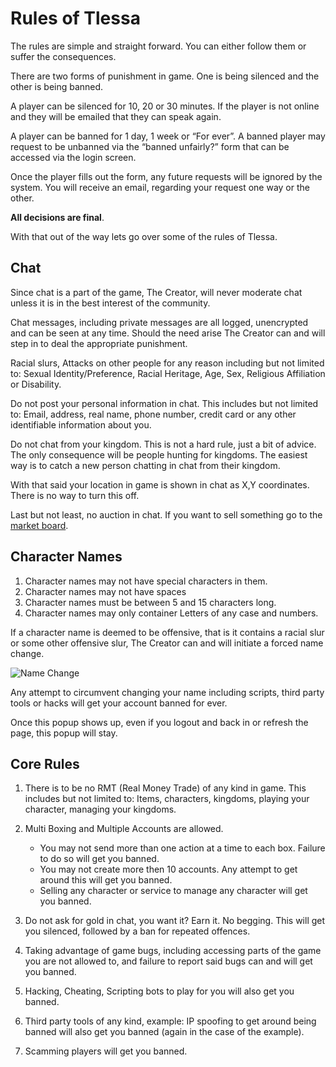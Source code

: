 # Rules of Tlessa

The rules are simple and straight forward. You can either follow them or suffer the consequences.

There are two forms of punishment in game. One is being silenced and the other is being banned.

A player can be silenced for 10, 20 or 30 minutes. If the player is not online and they will be emailed that they can speak again.

A player can be banned for 1 day, 1 week or “For ever”. A banned player may request to be unbanned via the “banned unfairly?” form that can be accessed via the login screen.

Once the player fills out the form, any future requests will be ignored by the system. You will receive an email, regarding your request one way or the other.

**All decisions are final**.

With that out of the way lets go over some of the rules of Tlessa.

## Chat

Since chat is a part of the game, The Creator, will never moderate chat unless it is in the best interest of the community.

Chat messages, including private messages are all logged, unencrypted and can be seen at any time. Should the need arise The Creator can and will step in to deal the appropriate punishment.

Racial slurs, Attacks on other people for any reason including but not limited to: Sexual Identity/Preference, Racial Heritage, Age, Sex, Religious Affiliation or Disability.

Do not post your personal information in chat. This includes but not limited to: Email, address, real name, phone number, credit card or any other identifiable information about you.

Do not chat from your kingdom. This is not a hard rule, just a bit of advice. The only consequence will be people hunting for kingdoms. The easiest way is to catch a new person chatting in chat from their kingdom.

With that said your location in game is shown in chat as X,Y coordinates. There is no way to turn this off.

Last but not least, no auction in chat. If you want to sell something go to the [market board]().


## Character Names

1. Character names may not have special characters in them.
2. Character names may not have spaces
3. Character names must be between 5 and 15 characters long.
4. Character names may only container Letters of any case and numbers.

If a character name is deemed to be offensive, that is it contains a racial slur or some other offensive slur, The Creator can and will initiate a forced name change.

![Name Change](/storage/info/rules/images/name-change.png)

Any attempt to circumvent changing your name including scripts, third party tools or hacks will get your account banned for ever.

Once this popup shows up, even if you logout and back in or refresh the page, this popup will stay.

## Core Rules

1. There is to be no RMT (Real Money Trade) of any kind in game. This includes but not limited to: Items, characters, kingdoms, playing your character, managing your kingdoms.
2. Multi Boxing and Multiple Accounts are allowed.

    - You may not send more than one action at a time to each box. Failure to do so will get you banned.
    - You may not create more then 10 accounts. Any attempt to get around this will get you banned.
    - Selling any character or service to manage any character will get you banned.

3. Do not ask for gold in chat, you want it? Earn it. No begging. This will get you silenced, followed by a ban for repeated offences.
4. Taking advantage of game bugs, including accessing parts of the game you are not allowed to, and failure to report said bugs can and will get you banned.
5. Hacking, Cheating, Scripting bots to play for you will also get you banned.
6. Third party tools of any kind, example: IP spoofing to get around being banned will also get you banned (again in the case of the example).
7. Scamming players will get you banned.





